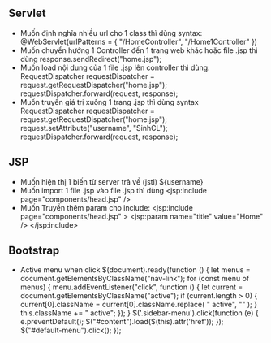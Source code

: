## Servlet
- Muốn định nghĩa nhiều url cho 1 class thì dùng syntax: 
@WebServlet(urlPatterns = { "/HomeController", "/Home1Controller" })
- Muốn chuyển hướng 1 Controller đến 1 trang web khác hoặc file .jsp thì dùng
response.sendRedirect("home.jsp");
- Muốn load nội dung của 1 file .jsp lên controller thì dùng:
RequestDispatcher requestDispatcher = request.getRequestDispatcher("home.jsp");
requestDispatcher.forward(request, response);
- Muốn truyền giá trị xuống 1 trang .jsp thì dùng syntax
RequestDispatcher requestDispatcher = request.getRequestDispatcher("home.jsp");
request.setAttribute("username", "SinhCL");
requestDispatcher.forward(request, response);

## JSP
- Muốn hiện thị 1 biến từ server trả về (jstl)
${username}
- Muốn import 1 file .jsp vào file .jsp thì dùng
<jsp:include page="components/head.jsp" />
- Muốn Truyền thêm param cho include:
<jsp:include page="components/head.jsp" >
  <jsp:param name="title" value="Home" />
</jsp:include>

## Bootstrap
- Active menu when click
$(document).ready(function () {
  let menus = document.getElementsByClassName("nav-link");
  for (const menu of menus) {
    menu.addEventListener("click", function () {
      let current = document.getElementsByClassName("active");
      if (current.length > 0) {
        current[0].className = current[0].className.replace(
          " active", ""
        );
      }
      this.className += " active";
    });
  }
  $('.sidebar-menu').click(function (e) {
    e.preventDefault();
    $("#content").load($(this).attr('href'));
  });
  $("#default-menu").click();
});
